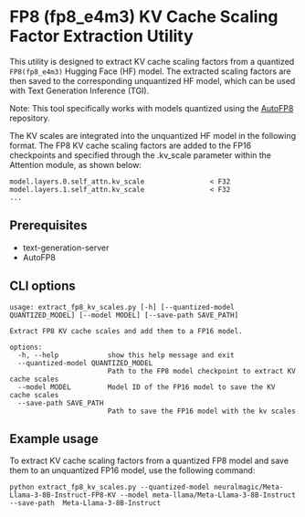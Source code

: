 # FP8 (fp8_e4m3) KV Cache Scaling Factor Extraction Utility

This utility is designed to extract KV cache scaling factors from a quantized `FP8(fp8_e4m3)` Hugging Face (HF) model. The extracted scaling factors are then saved to the corresponding unquantized HF model, which can be used with Text Generation Inference (TGI).

Note: This tool specifically works with models quantized using the [AutoFP8](https://github.com/neuralmagic/AutoFP8/tree/main) repository.

The KV scales are integrated into the unquantized HF model in the following format. The FP8 KV cache scaling factors are added to the FP16 checkpoints and specified through the .kv_scale parameter within the Attention module, as shown below:

```
model.layers.0.self_attn.kv_scale                < F32
model.layers.1.self_attn.kv_scale                < F32
...
```

## Prerequisites

- text-generation-server
- AutoFP8

## CLI options
```
usage: extract_fp8_kv_scales.py [-h] [--quantized-model QUANTIZED_MODEL] [--model MODEL] [--save-path SAVE_PATH]

Extract FP8 KV cache scales and add them to a FP16 model.

options:
  -h, --help            show this help message and exit
  --quantized-model QUANTIZED_MODEL
                        Path to the FP8 model checkpoint to extract KV cache scales
  --model MODEL         Model ID of the FP16 model to save the KV cache scales
  --save-path SAVE_PATH
                        Path to save the FP16 model with the kv scales
```

## Example usage
To extract KV cache scaling factors from a quantized FP8 model and save them to an unquantized FP16 model, use the following command:

```
python extract_fp8_kv_scales.py --quantized-model neuralmagic/Meta-Llama-3-8B-Instruct-FP8-KV --model meta-llama/Meta-Llama-3-8B-Instruct --save-path  Meta-Llama-3-8B-Instruct
```